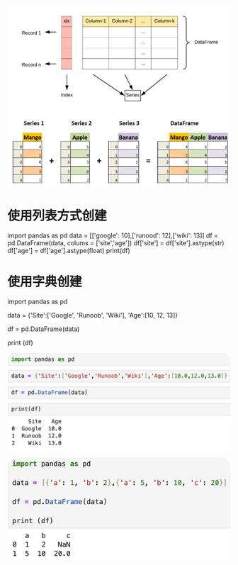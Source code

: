 ![Alt text](image.png)
![Alt text](image-1.png)
# 使用列表方式创建
import pandas as pd
data = [['google': 10],['runood': 12],['wiki': 13]]
df = pd.DataFrame(data, colums = ['site','age'])
df['site'] = df['site'].astype(str)
df['age'] = df['age'].astype(float)
print(df) 

# 使用字典创建
import pandas as pd

data = {'Site':['Google', 'Runoob', 'Wiki'], 'Age':[10, 12, 13]}

df = pd.DataFrame(data)

print (df)

![Alt text](image-3.png)

![Alt text](image-4.png)

